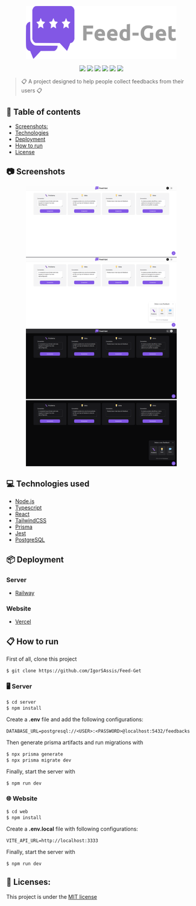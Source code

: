 <p align="center">
  <img src="https://github.com/IgorSAssis/Feed-Get/blob/main/.github/logo.svg" width="400" />
</p>

<p align="center">
  <img src="https://img.shields.io/badge/NLW-Letmeask-%23835afd" />
  <img src="https://img.shields.io/github/commit-activity/m/IgorSAssis/Feed-Get?color=835afd" />
  <img src="https://img.shields.io/github/last-commit/IgorSAssis/Feed-Get?color=835afd"></img> 
  <img src="https://img.shields.io/github/languages/top/IgorSAssis/Feed-Get?color=774DD6&logo=Typescript&logoColor=blue"></img>
  <img src="https://img.shields.io/github/repo-size/IgorSAssis/Feed-Get?color=774DD6"></img>
  <img src="https://img.shields.io/github/license/IgorSAssis/Feed-Get?color=774DD6"></img>
</p>

> :clipboard: A project designed to help people collect feedbacks from their users :clipboard:

## :pushpin: Table of contents
* [Screenshots:](#Screenshots)
* [Technologies](#Technologies)
* [Deployment](#Deployment)
* [How to run](#HowToRun)
* [License](#License)

<a name="Screenshots" />

## :camera: Screenshots

<p align="center">
  <a href="https://github.com/IgorSAssis/Feed-Get/blob/main/.github/home-light-theme.png">
    <img src="https://github.com/IgorSAssis/Feed-Get/blob/main/.github/home-light-theme.png" width="400"/>
  </a>
  <a href="https://github.com/IgorSAssis/Feed-Get/blob/main/.github/feedback-form-light.png">
    <img src="https://github.com/IgorSAssis/Feed-Get/blob/main/.github/feedback-form-light.png" width="400"/>
  </a>
    <a href="https://github.com/IgorSAssis/Feed-Get/blob/main/.github/home-dark-theme.png">
    <img src="https://github.com/IgorSAssis/Feed-Get/blob/main/.github/home-dark-theme.png" width="400"/>
  </a>
  <a href="https://github.com/IgorSAssis/Feed-Get/blob/main/.github/feedback-form-dark.png">
    <img src="https://github.com/IgorSAssis/Feed-Get/blob/main/.github/feedback-form-dark.png" width="400"/>
  </a>
</p>

<a name="Technologies" />

## :computer: Technologies used
* [Node.js](https://nodejs.org/en/)
* [Typescript](https://www.typescriptlang.org/)
* [React](https://reactjs.org/)
* [TailwindCSS](https://tailwindcss.com/)
* [Prisma](https://www.prisma.io/)
* [Jest](https://jestjs.io/pt-BR/)
* [PostgreSQL](https://www.postgresql.org/)

<a name="Deployment" />

## :package: Deployment
### Server
* [Railway](https://railway.app/)

### Website
* [Vercel](https://vercel.com/)

<a name="HowToRun" />

## 📋 How to run

First of all, clone this project
```shell
$ git clone https://github.com/IgorSAssis/Feed-Get
```

### 🖥 Server
```shell
$ cd server
$ npm install
```
Create a **.env** file and add the following configurations:
```shell
DATABASE_URL=postgresql://<USER>:<PASSWORD>@localhost:5432/feedbacks
```
Then generate prisma artifacts and run migrations with
```shell
$ npx prisma generate
$ npx prisma migrate dev
```
Finally, start the server with
```shell
$ npm run dev
```

### 🌐 Website
```shell
$ cd web
$ npm install
```

Create a **.env.local** file with following configurations:
```shell
VITE_API_URL=http://localhost:3333
```

Finally, start the server with
```shell
$ npm run dev
```

<a name="License" />

## :page_facing_up: Licenses:
This project is under the  [MIT license](https://github.com/IgorSAssis/Let-me-ask/blob/master/LICENSE)
